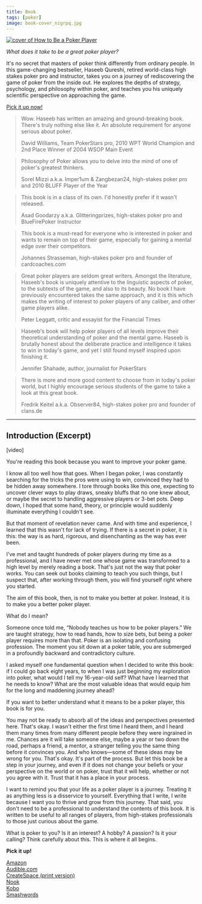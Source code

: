 ```yaml
---
title: Book
tags: [poker]
image: book-cover_nigrpq.jpg
---
```


[![cover of How to Be a Poker Player](https:/haseebq.com/images/book-cover_nigrpq.jpg)](https://www.amazon.com/How-Be-Poker-Player-Philosophy-ebook/dp/B00HFDJU6A/)

*What does it take to be a great poker player?*

It's no secret that masters of poker think differently from ordinary people. In this game-changing bestseller, Haseeb Qureshi, retired world-class high stakes poker pro and instructor, takes you on a journey of rediscovering the game of poker from the inside out. He explores the depths of strategy, psychology, and philosophy within poker, and teaches you his uniquely scientific perspective on approaching the game.

[Pick it up now!](http://www.amazon.com/How-Be-Poker-Player-Philosophy-ebook/dp/B00HFDJU6A/)

> Wow. Haseeb has written an amazing and ground-breaking book. There's truly nothing else like it. An absolute requirement for anyone serious about poker.
> <div class="source">David Williams, Team PokerStars pro, 2010 WPT World Champion and 2nd Place Winner of 2004 WSOP Main Event</div>


> Philosophy of Poker allows you to delve into the mind of one of poker's greatest thinkers.
> <div class="source">Sorel Mizzi a.k.a. Imper1um & Zangbezan24, high-stakes poker pro and 2010 BLUFF Player of the Year</div>


> This book is in a class of its own. I'd honestly prefer if it wasn't released.
> <div class="source">Asad Goodarzy a.k.a. Glitteringprizes, high-stakes poker pro and BlueFirePoker Instructor</div>


> This book is a must-read for everyone who is interested in poker and wants to remain on top of their game, especially for gaining a mental edge over their competitors.
> <div class="source">Johannes Strasseman, high-stakes poker pro and founder of cardcoaches.com</div>


> Great poker players are seldom great writers. Amongst the literature, Haseeb's book is uniquely attentive to the linguistic aspects of poker, to the subtexts of the game, and also to its beauty. No book I have previously encountered takes the same approach, and it is this which makes the writing of interest to poker players of any caliber, and other game players alike.
> <div class="source">Peter Leggatt, critic and essayist for the Financial Times</div>

> Haseeb's book will help poker players of all levels improve their theoretical understanding of poker and the mental game. Haseeb is brutally honest about the deliberate practice and intelligence it takes to win in today's game, and yet I still found myself inspired upon finishing it.
> <div class="source">Jennifer Shahade, author, journalist for PokerStars</div>


> There is more and more good content to choose from in today's poker world, but I highly encourage serious students of the game to take a look at this great book.
> <div class="source">Fredrik Keitel a.k.a. Observer84, high-stakes poker pro and founder of clans.de</div>

----

## Introduction (Excerpt)

<div class="ui embed" data-url="https://www.youtube.com/embed/Al9a6AlTv5A">[video]</div>

You're reading this book because you want to improve your poker game.

I know all too well how that goes. When I began poker, I was constantly searching for the tricks the pros were using to win, convinced they had to be hidden away somewhere. I tore through books like this one, expecting to uncover clever ways to play draws, sneaky bluffs that no one knew about, or maybe the secret to handling aggressive players or 3-bet pots. Deep down, I hoped that some hand, theory, or principle would suddenly illuminate everything I couldn't see.

But that moment of revelation never came. And with time and experience, I learned that this wasn't for lack of trying. If there is a secret in poker, it is this: the way is as hard, rigorous, and disenchanting as the way has ever been.

I've met and taught hundreds of poker players during my time as a professional, and I have never met one whose game was transformed to a high level by merely reading a book. That's just not the way that poker works. You can seek out books claiming to teach you such things, but I suspect that, after working through them, you will find yourself right where you started.

The aim of this book, then, is not to make you better at poker. Instead, it is to make you a better poker player.

What do I mean?

Someone once told me, &ldquo;Nobody teaches us how to be poker players.&rdquo; We are taught strategy, how to read hands, how to size bets, but being a poker player requires more than that. Poker is an isolating and confusing profession. The moment you sit down at a poker table, you are submerged in a profoundly backward and contradictory culture.

I asked myself one fundamental question when I decided to write this book: if I could go back eight years, to when I was just beginning my exploration into poker, what would I tell my 16-year-old self? What have I learned that he needs to know? What are the most valuable ideas that would equip him for the long and maddening journey ahead?

If you want to better understand what it means to be a poker player, this book is for you.

You may not be ready to absorb all of the ideas and perspectives presented here. That's okay. I wasn't either the first time I heard them, and I heard them many times from many different people before they were ingrained in me. Chances are it will take someone else, maybe a year or two down the road, perhaps a friend, a mentor, a stranger telling you the same thing before it convinces you. And who knows&mdash;some of these ideas may be wrong for you. That's okay. It's part of the process. But let this book be a step in your journey, and even if it does not change your beliefs or your perspective on the world or on poker, trust that it will help, whether or not you agree with it. Trust that it has a place in your process.

I want to remind you that your life as a poker player is a journey. Treating it as anything less is a disservice to yourself. Everything that I write, I write because I want you to thrive and grow from this journey. That said, you don't need to be a professional to understand the contents of this book. It is written to be useful to all ranges of players, from high-stakes professionals to those just curious about the game.

What is poker to you? Is it an interest? A hobby? A passion? Is it your calling? Think carefully about this. This is where it all begins.

**Pick it up!**

[Amazon](http://www.amazon.com/How-Be-Poker-Player-Philosophy-ebook/dp/B00HFDJU6A/)  
[Audible.com](http://www.audible.com/pd/Self-Development/How-to-Be-a-Poker-Player-Audiobook/B00II81IHU/)  
[CreateSpace <span class="smaller">(print version)</span>](https://www.createspace.com/4581115)  
[Nook](http://www.barnesandnoble.com/w/how-to-be-a-poker-player-haseeb-qureshi/1117764930?ean=2940148932055)  
[Kobo](http://store.kobobooks.com/en-US/ebook/how-to-be-a-poker-player-the-philosophy-of-poker)  
[Smashwords](http://www.smashwords.com/books/view/389670)
